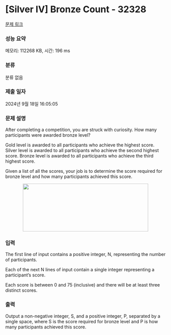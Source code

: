 # [Silver IV] Bronze Count - 32328 

[문제 링크](https://www.acmicpc.net/problem/32328) 

### 성능 요약

메모리: 112268 KB, 시간: 196 ms

### 분류

분류 없음

### 제출 일자

2024년 9월 18일 16:05:05

### 문제 설명

<p>After completing a competition, you are struck with curiosity. How many participants were awarded bronze level?</p>

<p>Gold level is awarded to all participants who achieve the highest score. Silver level is awarded to all participants who achieve the second highest score. Bronze level is awarded to all participants who achieve the third highest score.</p>

<p>Given a list of all the scores, your job is to determine the score required for bronze level and how many participants achieved this score.</p>

<p style="text-align: center;"><img alt="" src="https://upload.acmicpc.net/dd38e9f0-73fe-4763-8841-6642a0890f2e/-/preview/" style="width: 394px; height: 150px;"></p>

### 입력 

 <p>The first line of input contains a positive integer, N, representing the number of participants.</p>

<p>Each of the next N lines of input contain a single integer representing a participant’s score.</p>

<p>Each score is between 0 and 75 (inclusive) and there will be at least three distinct scores.</p>

<p> </p>

### 출력 

 <p>Output a non-negative integer, S, and a positive integer, P, separated by a single space, where S is the score required for bronze level and P is how many participants achieved this score.</p>


